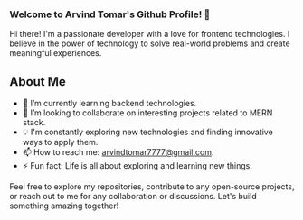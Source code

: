 ### Welcome to Arvind Tomar's Github Profile! 👋

Hi there! I'm  a passionate developer with a love for frontend technologies. I believe in the power of technology to solve real-world problems and create meaningful experiences.

## About Me

- 🌱 I’m currently learning backend technologies.
- 👯 I’m looking to collaborate on interesting projects related to MERN stack.
- 💡 I'm constantly exploring new technologies and finding innovative ways to apply them.
- 📫 How to reach me: arvindtomar7777@gmail.com.
- ⚡ Fun fact: Life is all about exploring and learning new things.

Feel free to explore my repositories, contribute to any open-source projects, or reach out to me for any collaboration or discussions. Let's build something amazing together!
